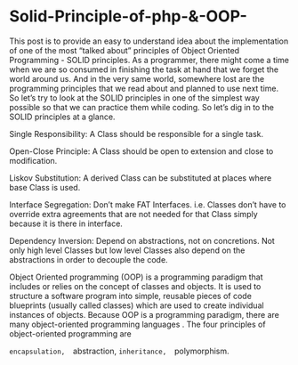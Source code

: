 # Solid-Principle-of-php-&-OOP-

This post is to provide an easy to understand idea about the implementation of one of the most “talked about” principles of Object Oriented Programming - SOLID principles. As a programmer, there might come a time when we are so consumed in finishing the task at hand that we forget the world around us. And in the very same world, somewhere lost are the programming principles that we read about and planned to use next time. So let’s try to look at the SOLID principles in one of the simplest way possible so that we can practice them while coding.
So let’s dig in to the SOLID principles at a glance.

Single Responsibility: A Class should be responsible for a single task.

Open-Close Principle: A Class should be open to extension and close to modification.

Liskov Substitution: A derived Class can be substituted at places where base Class is used.

Interface Segregation: Don’t make FAT Interfaces. i.e. Classes don’t have to override extra agreements that are not needed for that Class simply because it is there in interface.

Dependency Inversion: Depend on abstractions, not on concretions. Not only high level Classes but low level Classes also depend on the abstractions in order to decouple the code.

Object Oriented programming (OOP) is a programming paradigm that includes or relies on the concept of classes and objects. It is used to structure a software program into simple, reusable pieces of code blueprints (usually called classes) which are used to create individual instances of objects. Because OOP is a programming paradigm, there are many object-oriented programming languages
.
The four principles of object-oriented programming are 
  
  `encapsulation, 
  `abstraction, 
  `inheritance, 
  `polymorphism.
